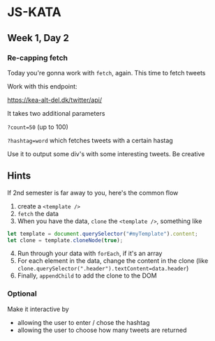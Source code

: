 # JS-KATA

## Week 1, Day 2

### Re-capping fetch

Today you're gonna work with `fetch`, again. This time to fetch tweets

Work with this endpoint:

https://kea-alt-del.dk/twitter/api/

It takes two additional parameters

`?count=50` (up to 100)

`?hashtag=word` which fetches tweets with a certain hastag

Use it to output some div's with some interesting tweets. Be creative

## Hints

If 2nd semester is far away to you, here's the common flow

1.  create a `<template />`
2.  `fetch` the data
3.  When you have the data, `clone` the `<template />`, something like

```javascript
let template = document.querySelector("#myTemplate").content;
let clone = template.cloneNode(true);
```

4.  Run through your data with `forEach`, if it's an array
5.  For each element in the data, change the content in the clone (like `clone.querySelector(".header").textContent=data.header`)
6.  Finally, `appendChild` to add the clone to the DOM

### Optional

Make it interactive by

- allowing the user to enter / chose the hashtag
- allowing the user to choose how many tweets are returned
